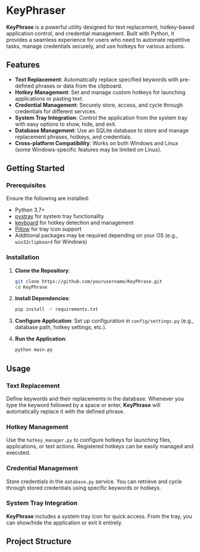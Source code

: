 # KeyPhraser

**KeyPhrase** is a powerful utility designed for text replacement, hotkey-based application control, and credential management. Built with Python, it provides a seamless experience for users who need to automate repetitive tasks, manage credentials securely, and use hotkeys for various actions.

## Features

- **Text Replacement**: Automatically replace specified keywords with pre-defined phrases or data from the clipboard.
- **Hotkey Management**: Set and manage custom hotkeys for launching applications or pasting text.
- **Credential Management**: Securely store, access, and cycle through credentials for different services.
- **System Tray Integration**: Control the application from the system tray with easy options to show, hide, and exit.
- **Database Management**: Use an SQLite database to store and manage replacement phrases, hotkeys, and credentials.
- **Cross-platform Compatibility**: Works on both Windows and Linux (some Windows-specific features may be limited on Linux).

## Getting Started

### Prerequisites

Ensure the following are installed:
- Python 3.7+
- [pystray](https://pypi.org/project/pystray/) for system tray functionality
- [keyboard](https://pypi.org/project/keyboard/) for hotkey detection and management
- [Pillow](https://pypi.org/project/Pillow/) for tray icon support
- Additional packages may be required depending on your OS (e.g., `win32clipboard` for Windows)

### Installation

1. **Clone the Repository**:
    ```bash
    git clone https://github.com/yourusername/KeyPhrase.git
    cd KeyPhrase
    ```

2. **Install Dependencies**:
    ```bash
    pip install -r requirements.txt
    ```

3. **Configure Application**:
   Set up configuration in `config/settings.py` (e.g., database path, hotkey settings, etc.).

4. **Run the Application**:
    ```bash
    python main.py
    ```

## Usage

### Text Replacement
Define keywords and their replacements in the database. Whenever you type the keyword followed by a space or enter, **KeyPhrase** will automatically replace it with the defined phrase.

### Hotkey Management
Use the `hotkey_manager.py` to configure hotkeys for launching files, applications, or text actions. Registered hotkeys can be easily managed and executed.

### Credential Management
Store credentials in the `database.py` service. You can retrieve and cycle through stored credentials using specific keywords or hotkeys.

### System Tray Integration
**KeyPhrase** includes a system tray icon for quick access. From the tray, you can show/hide the application or exit it entirely.

## Project Structure

